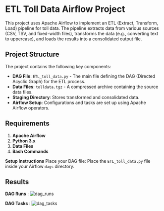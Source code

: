 # ETL Toll Data Airflow Project

This project uses Apache Airflow to implement an ETL (Extract, Transform, Load) pipeline for toll data. The pipeline extracts data from various sources (CSV, TSV, and fixed-width files), transforms the data (e.g., converting text to uppercase), and loads the results into a consolidated output file.

## Project Structure

The project contains the following key components:

- **DAG File**: `ETL_toll_data.py` - The main file defining the DAG (Directed Acyclic Graph) for the ETL process.
- **Data Files**: `tolldata.tgz` - A compressed archive containing the source data files.
- **Staging Directory**: Stores transformed and consolidated data.
- **Airflow Setup**: Configurations and tasks are set up using Apache Airflow operators.

## Requirements

1. **Apache Airflow**
2. **Python 3.x**
3. **Data Files** 
4. **Bash Commands**

 **Setup Instructions**
  Place your DAG file:
    Place the `ETL_toll_data.py` file inside your Airflow `dags` directory.
## Results
**DAG Runs** : ![dag_runs](https://github.com/user-attachments/assets/5140f4ef-6401-4c16-a73b-1a1d4456e4a0)

**DAG Tasks** : ![dag_tasks](https://github.com/user-attachments/assets/1b177f0d-f7ba-4abe-bd45-f4fd9de793be)


